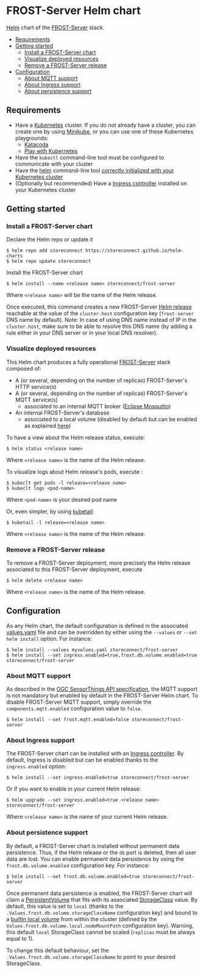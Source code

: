 # FROST-Server Helm chart

[Helm](https://helm.sh/) chart of the [FROST-Server](https://github.com/FraunhoferIOSB/FROST-Server) stack.

- [Requirements](#requirements)
- [Getting started](#getting-started)
    - [Install a FROST-Server chart](#install-a-frost-server-chart)
    - [Visualize deployed resources](#visualize-deployed-resources)
    - [Remove a FROST-Server release](#remove-a-frost-server-release)
- [Configuration](#configuration)
    - [About MQTT support](#about-mqtt-support)
    - [About Ingress support](#about-ingress-support)
    - [About persistence support](#about-persistence-support)

## Requirements

- Have a [Kubernetes](https://kubernetes.io/) cluster. If you do not already have a cluster, you can create one by using [Minikube](https://kubernetes.io/docs/getting-started-guides/minikube), or you can use one of these Kubernetes playgrounds:
    - [Katacoda](https://www.katacoda.com/courses/kubernetes/playground)
    - [Play with Kubernetes](http://labs.play-with-k8s.com/) 
- Have the `kubectl` command-line tool must be configured to communicate with your cluster
- Have the [helm](https://helm.sh/) command-line tool [correctly initialized with your Kubernetes cluster](https://docs.helm.sh/using_helm/#quickstart-guide)
- (Optionally but recommended) Have a [Ingress controller](https://kubernetes.io/docs/concepts/services-networking/ingress/) installed on your Kubernetes cluster

## Getting started

### Install a FROST-Server chart

Declare the Helm repo or update it

    $ helm repo add storeconnect https://storeconnect.github.io/helm-charts
    $ helm repo update storeconnect
    
Install the FROST-Server chart

    $ helm install --name <release name> storeconnect/frost-server  

Where `<release name>` will be the name of the Helm release.

Once executed, this command creates a new FROST-Server [Helm release](https://docs.helm.sh/using_helm/#quickstart-guide) reachable at the value of the `cluster.host` configuration key (`frost-server` DNS name by default).
Note: In case of using DNS name instead of IP in the `cluster.host`, make sure to be able to resolve this DNS name (by adding a rule either in your DNS server or in your local DNS resolver). 

### Visualize deployed resources

This Helm chart produces a fully operational [FROST-Server](http://www.opengeospatial.org/standards/sensorthings) stack composed of:
- A (or several, depending on the number of replicas) FROST-Server's HTTP service(s)
- A (or several, depending on the number of replicas) FROST-Server's MQTT service(s)
    - associated to an internal MQTT broker ([Eclipse Mosquitto](https://projects.eclipse.org/projects/technology.mosquitto))
- An internal FROST-Server's database
    - associated to a local volume (disabled by default but can be enabled as explained [here](#about-persistence-support))

To have a view about the Helm release status, execute:

    $ helm status <release name>
    
Where `<release name>` is the name of the Helm release.

To visualize logs about Helm release's pods, execute :

    $ kubeclt get pods -l release=<release name>
    $ kubeclt logs <pod-name>
    
Where `<pod-name>` is your desired pod name

Or, even simpler, by using [kubetail](https://github.com/johanhaleby/kubetail):

    $ kubetail -l release=<release name>
    
Where `<release name>` is the name of the Helm release. 

### Remove a FROST-Server release

To remove a FROST-Server deployment, more precisely the Helm release associated to this FROST-Server deployment, execute

    $ helm delete <release name>

Where `<release name>` is the name of the Helm release.
    
## Configuration

As any Helm chart, the default configuration is defined in the associated [values.yaml](./values.yaml) file and can be overridden by either using the `--values` or `--set` `helm install` option. For instance:

    $ helm install --values myvalues.yaml storeconnect/frost-server
    $ helm install --set ingress.enabled=true,frost.db.volume.enabled=true storeconnect/frost-server

### About MQTT support

As described in the [OGC SensorThings API specification](http://docs.opengeospatial.org/is/15-078r6/15-078r6.html#85), the MQTT support is not mandatory but enabled by default in the FROST-Server Helm chart.
To disable FROST-Server MQTT support, simply override the `components.mqtt.enabled` configuration value to `false`. 

    $ helm install --set frost.mqtt.enabled=false storeconnect/frost-server 

### About Ingress support

The FROST-Server chart can be installed with an [Ingress controller](https://kubernetes.io/docs/concepts/services-networking/ingress/). By default, Ingress is disabled but can be enabled thanks to the `ingress.enabled` option:

    $ helm install --set ingress.enabled=true storeconnect/frost-server
    
Or if you want to enable in your current Helm release:
    
    $ helm upgrade --set ingress.enabled=true <release name> storeconnect/frost-server
    
Where `<release name>` is the name of your current Helm release.
    
### About persistence support

By default, a FROST-Server chart is installed without permanent data persistence. Thus, if the Helm release or the `db` port is deleted, then all user data are lost. You can enable permanent data persistence by using the `frost.db.volume.enabled` configuration key. For instance:

    $ helm install --set frost.db.volume.enabled=true storeconnect/frost-server

Once permanent data persistence is enabled, the FROST-Server chart will claim a [PersistentVolume](https://kubernetes.io/docs/concepts/storage/persistent-volumes/) that fits with its associated [StorageClass](https://kubernetes.io/docs/concepts/storage/storage-classes/) value.
By default, this value is set to `local` (thanks to the `.Values.frost.db.volume.storageClassName` configuration key) and bound to a [builtin local volume](./templates/db-local-volume.yaml) from within the cluster (defined by the `Values.frost.db.volume.local.nodeMountPath` configuration key).
Warning, this default `local` StorageClass cannot be scaled (`replicas` must be always equal to 1).

To change this default behaviour, set the `.Values.frost.db.volume.storageClassName` to point to your desired StorageClass.